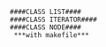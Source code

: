 

              ####CLASS LIST#### 
              ####CLASS ITERATOR####
              ####CLASS NODE####
               ***with makefile***
